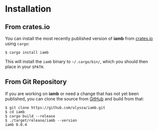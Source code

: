 # Installation

## From crates.io

You can install the most recently published version of __iamb__ from
[crates.io] using `cargo`: 

```
$ cargo install iamb
```

This will install the `iamb` binary to `~/.cargo/bin/`, which you should then
place in your `$PATH`.

## From Git Repository

If you are working on __iamb__ or need a change that has not yet been
published, you can clone the source from [GitHub] and build from that:

```
$ git clone https://github.com/ulyssa/iamb.git
$ cd iamb
$ cargo build --release
$ ./target/release/iamb --version
iamb 0.0.4
```

[crates.io]: https://crates.io/crates/iamb
[GitHub]: https://github.com/ulyssa/iamb
